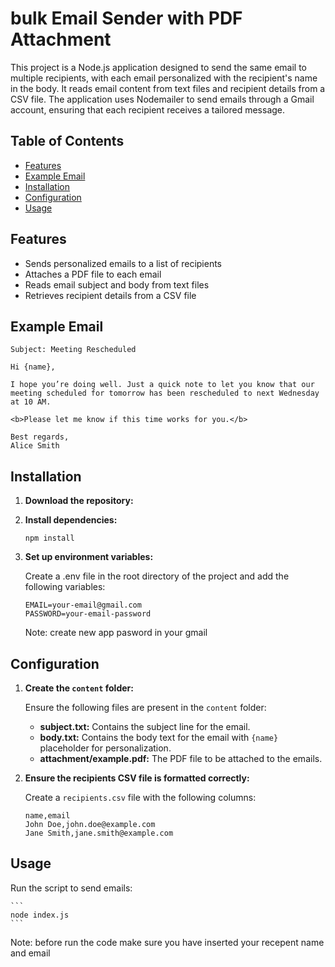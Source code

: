 # bulk Email Sender with PDF Attachment

This project is a Node.js application designed to send the same email to multiple recipients, with each email personalized with the recipient's name in the body. It reads email content from text files and recipient details from a CSV file. The application uses Nodemailer to send emails through a Gmail account, ensuring that each recipient receives a tailored message.

## Table of Contents

- [Features](#features)
- [Example Email](#Example_Email)
- [Installation](#installation)
- [Configuration](#configuration)
- [Usage](#usage)

## Features

- Sends personalized emails to a list of recipients
- Attaches a PDF file to each email
- Reads email subject and body from text files
- Retrieves recipient details from a CSV file

## Example Email

```
Subject: Meeting Rescheduled

Hi {name},

I hope you’re doing well. Just a quick note to let you know that our meeting scheduled for tomorrow has been rescheduled to next Wednesday at 10 AM.

<b>Please let me know if this time works for you.</b>

Best regards,
Alice Smith
```

## Installation

1. **Download the repository:**

2. **Install dependencies:**

   ```
   npm install
   ```

3. **Set up environment variables:**

   Create a .env file in the root directory of the project and add the following variables:

   ```
   EMAIL=your-email@gmail.com
   PASSWORD=your-email-password
   ```

   Note: create new app pasword in your gmail

## Configuration

1. **Create the `content` folder:**

   Ensure the following files are present in the `content` folder:

   - **subject.txt:** Contains the subject line for the email.
   - **body.txt:** Contains the body text for the email with `{name}` placeholder for personalization.
   - **attachment/example.pdf:** The PDF file to be attached to the emails.

2. **Ensure the recipients CSV file is formatted correctly:**

   Create a `recipients.csv` file with the following columns:

   ```csv
   name,email
   John Doe,john.doe@example.com
   Jane Smith,jane.smith@example.com
   ```

## Usage

Run the script to send emails:

    ```
    node index.js
    ```

Note: before run the code make sure you have inserted your recepent name and email
